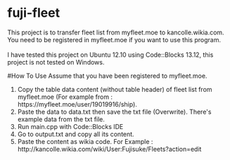 # fuji-fleet
This project is to transfer fleet list from myfleet.moe to kancolle.wikia.com.<br />
You need to be registered in myfleet.moe if you want to use this program.<br /><br />
I have tested this project on Ubuntu 12.10 using Code::Blocks 13.12, this project is not tested on Windows.

#How To Use
Assume that you have been registered to myfleet.moe.
<ol>
<li>Copy the table data content (without table header) of fleet list from myfleet.moe (For example from : https://myfleet.moe/user/19019916/ship).
<li>Paste the data to data.txt then save the txt file (Overwrite). There's example data from the txt file.
<li>Run main.cpp with Code::Blocks IDE
<li>Go to output.txt and copy all its content.
<li>Paste the content as wikia code. For Example : http://kancolle.wikia.com/wiki/User:Fujisuke/Fleets?action=edit
</ol>

